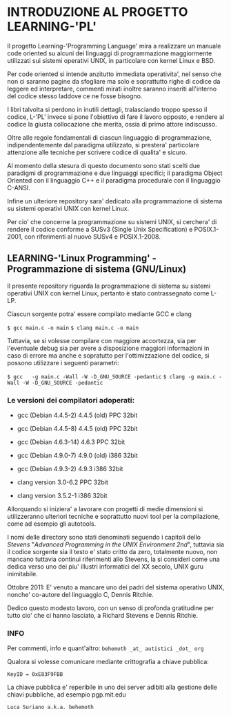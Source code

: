# INTRODUZIONE AL PROGETTO LEARNING-'PL'


Il progetto Learning-'Programming Language' mira a realizzare un manuale 
code oriented su alcuni dei linguaggi di programmazione maggiormente 
utilizzati sui sistemi operativi UNIX, in particolare con kernel Linux e BSD.

Per code oriented si intende anzitutto immediata operativita', nel senso che
non ci saranno pagine da sfogliare ma solo e soprattutto righe di codice da
leggere ed interpretare, commenti mirati inoltre saranno inseriti all'interno
del codice stesso laddove ce ne fosse bisogno.

I libri talvolta si perdono in inutili dettagli, tralasciando troppo spesso
il codice, L-'PL' invece si pone l'obiettivo di fare il lavoro opposto, e
rendere al codice la giusta collocazione che merita, ossia di primo attore
indiscusso.

Oltre alle regole fondamentali di ciascun linguaggio di programmazione, 
indipendentemente dal paradigma utilizzato, si prestera' particolare 
attenzione alle tecniche per scrivere codice di qualita' e sicuro.

Al momento della stesura di questo documento sono stati scelti due paradigmi
di programmazione e due linguaggi specifici; il paradigma Object Oriented 
con il linguaggio C++ e il paradigma procedurale con il linguaggio C-ANSI.

Infine un ulteriore repository sara' dedicato alla programmazione di sistema
su sistemi operativi UNIX con kernel Linux.

Per cio' che concerne la programmazione su sistemi UNIX, si cerchera' di
rendere il codice conforme a SUSv3 (Single Unix Specification) e POSIX.1-2001,
con riferimenti al nuovo SUSv4 e POSIX.1-2008.


## LEARNING-'Linux Programming' - Programmazione di sistema (GNU/Linux)

Il presente repository riguarda la programmazione di sistema su sistemi
operativi UNIX con kernel Linux, pertanto è stato contrassegnato come L-LP.

Ciascun sorgente potra' essere compilato mediante GCC e clang

`$ gcc main.c -o main`
`$ clang main.c -o main`

Tuttavia, se si volesse compilare con maggiore accortezza, sia per l'eventuale
debug sia per avere a disposizione maggiori informazioni in caso di errore ma
anche e sopratutto per l'ottimizzazione del codice, si possono utilizzare i 
seguenti parametri:

`$ gcc   -g main.c -Wall -W -D_GNU_SOURCE -pedantic`
`$ clang -g main.c -Wall -W -D_GNU_SOURCE -pedantic`

### Le versioni dei compilatori adoperati:

* gcc (Debian 4.4.5-2)  4.4.5 (old)     PPC  32bit
* gcc (Debian 4.4.5-8)  4.4.5 (old)     PPC  32bit
* gcc (Debian 4.6.3-14) 4.6.3           PPC  32bit
* gcc (Debian 4.9.0-7)  4.9.0 (old)     i386 32bit
* gcc (Debian 4.9.3-2)  4.9.3           i386 32bit

* clang version 3.0-6.2                 PPC  32bit
* clang version 3.5.2-1                 i386 32bit

Allorquando si iniziera' a lavorare con progetti di medie dimensioni si
utilizzeranno ulteriori tecniche e soprattutto nuovi tool per la compilazione, 
come ad esempio gli autotools.

I nomi delle directory sono stati denominati seguendo i capitoli dello _Stevens_
"_Advanced Programming in the UNIX Environment 2nd_", tuttavia sia il codice 
sorgente sia il testo e' stato critto da zero, totalmente nuovo, non mancano 
tuttavia continui riferimenti allo Stevens, la si consideri come una dedica 
verso uno dei piu' illustri informatici del XX secolo, UNIX guru inimitabile.

Ottobre 2011: E' venuto a mancare uno dei padri del sistema operativo UNIX, 
nonche' co-autore del linguaggio C, Dennis Ritchie.

Dedico questo modesto lavoro, con un senso di profonda gratitudine per tutto 
cio' che ci hanno lasciato, a Richard Stevens e Dennis Ritchie.


### INFO
Per commenti, info e quant'altro: `behemoth _at_ autistici _dot_ org`

Qualora si volesse comunicare mediante crittografia a chiave pubblica:

`KeyID = 0xE83F9FBB` 

La chiave pubblica e' reperibile in uno dei server adibiti alla gestione delle
chiavi pubbliche, ad esempio pgp.mit.edu

`Luca Suriano a.k.a. behemoth`
